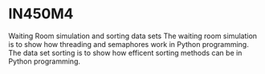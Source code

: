 # IN450M4
Waiting Room simulation and sorting data sets
The waiting room simulation is to show how threading and semaphores work in Python programming. The data set sorting is to show how efficent sorting methods can be in Python programming.
